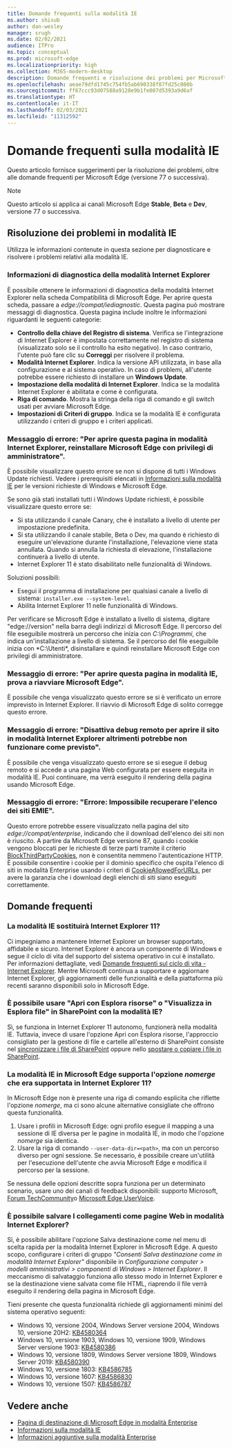 ```yaml
---
title: Domande frequenti sulla modalità IE
ms.author: shisub
author: dan-wesley
manager: srugh
ms.date: 02/02/2021
audience: ITPro
ms.topic: conceptual
ms.prod: microsoft-edge
ms.localizationpriority: high
ms.collection: M365-modern-desktop
description: Domande frequenti e risoluzione dei problemi per Microsoft Edge in modalità IE
ms.openlocfilehash: aeae79dfd1745c754fb5ab690338f87fd25c080b
ms.sourcegitcommit: ff67ccc93d07588a9128e9b1fe007d5393a9d6af
ms.translationtype: HT
ms.contentlocale: it-IT
ms.lasthandoff: 02/03/2021
ms.locfileid: "11312592"
---
```

# Domande frequenti sulla modalità IE

Questo articolo fornisce suggerimenti per la risoluzione dei problemi, oltre alle domande frequenti per Microsoft Edge (versione 77 o successiva).

> [!NOTE]
> Questo articolo si applica ai canali Microsoft Edge **Stable**, **Beta** e **Dev**, versione 77 o successiva.

## Risoluzione dei problemi in modalità IE

Utilizza le informazioni contenute in questa sezione per diagnosticare e risolvere i problemi relativi alla modalità IE.

### Informazioni di diagnostica della modalità Internet Explorer

È possibile ottenere le informazioni di diagnostica della modalità Internet Explorer nella scheda Compatibilità di Microsoft Edge. Per aprire questa scheda, passare a *edge://compat/iediagnostic*. Questa pagina può mostrare messaggi di diagnostica. Questa pagina include inoltre le informazioni riguardanti le seguenti categorie:

- **Controllo della chiave del Registro di sistema**. Verifica se l'integrazione di Internet Explorer è impostata correttamente nel registro di sistema (visualizzato solo se il controllo ha esito negativo). In caso contrario, l'utente può fare clic su **Correggi** per risolvere il problema.
- **Modalità Internet Explorer**. Indica la versione API utilizzata, in base alla configurazione e al sistema operativo. In caso di problemi, all'utente potrebbe essere richiesto di installare un **Windows Update**.
- **Impostazione della modalità di Internet Explorer**. Indica se la modalità Internet Explorer è abilitata e come è configurata.
- **Riga di comando**. Mostra la stringa della riga di comando e gli switch usati per avviare Microsoft Edge.
- **Impostazioni di Criteri di gruppo**. Indica se la modalità IE è configurata utilizzando i criteri di gruppo e i criteri applicati.

### Messaggio di errore: "Per aprire questa pagina in modalità Internet Explorer, reinstallare Microsoft Edge con privilegi di amministratore".

È possibile visualizzare questo errore se non si dispone di tutti i Windows Update richiesti. Vedere i prerequisiti elencati in [Informazioni sulla modalità IE](https://docs.microsoft.com/deployedge/edge-ie-mode) per le versioni richieste di Windows e Microsoft Edge.

Se sono già stati installati tutti i Windows Update richiesti, è possibile visualizzare questo errore se:

- Si sta utilizzando il canale Canary, che è installato a livello di utente per impostazione predefinita.
- Si sta utilizzando il canale stabile, Beta o Dev, ma quando è richiesto di eseguire un'elevazione durante l'installazione, l'elevazione viene stata annullata. Quando si annulla la richiesta di elevazione, l'installazione continuerà a livello di utente.
- Internet Explorer 11 è stato disabilitato nelle funzionalità di Windows.

Soluzioni possibili:

- Esegui il programma di installazione per qualsiasi canale a livello di sistema: `installer.exe --system-level`.
- Abilita Internet Explorer 11 nelle funzionalità di Windows.

Per verificare se Microsoft Edge è installato a livello di sistema, digitare "edge://version" nella barra degli indirizzi di Microsoft Edge. Il percorso del file eseguibile mostrerà un percorso che inizia con *C:\Programmi*, che indica un'installazione a livello di sistema. Se il percorso del file eseguibile inizia con *C:\Utenti\*, disinstallare e quindi reinstallare Microsoft Edge con privilegi di amministratore.

### Messaggio di errore: "Per aprire questa pagina in modalità IE, prova a riavviare Microsoft Edge".

È possibile che venga visualizzato questo errore se si è verificato un errore imprevisto in Internet Explorer. Il riavvio di Microsoft Edge di solito corregge questo errore.

### Messaggio di errore: "Disattiva debug remoto per aprire il sito in modalità Internet Explorer altrimenti potrebbe non funzionare come previsto".

È possibile che venga visualizzato questo errore se si esegue il debug remoto e si accede a una pagina Web configurata per essere eseguita in modalità IE. Puoi continuare, ma verrà eseguito il rendering della pagina usando Microsoft Edge.

### Messaggio di errore: "Errore: Impossibile recuperare l'elenco dei siti EMIE".

Questo errore potrebbe essere visualizzato nella pagina del sito *edge://compat/enterprise*, indicando che il download dell'elenco dei siti non è riuscito. A partire da Microsoft Edge versione 87, quando i cookie vengono bloccati per le richieste di terze parti tramite il criterio [BlockThirdPartyCookies](https://docs.microsoft.com/deployedge/microsoft-edge-policies#blockthirdpartycookies), non è consentita nemmeno l'autenticazione HTTP. È possibile consentire i cookie per il dominio specifico che ospita l'elenco di siti in modalità Enterprise usando i criteri di [CookieAllowedForURLs](https://docs.microsoft.com/deployedge/microsoft-edge-policies#cookiesallowedforurls), per avere la garanzia che i download degli elenchi di siti siano eseguiti correttamente.

## Domande frequenti

### La modalità IE sostituirà Internet Explorer 11?

Ci impegniamo a mantenere Internet Explorer un browser supportato, affidabile e sicuro. Internet Explorer è ancora un componente di Windows e segue il ciclo di vita del supporto del sistema operativo in cui è installato. Per informazioni dettagliate, vedi [Domande frequenti sul ciclo di vita - Internet Explorer](https://support.microsoft.com/help/17454/). Mentre Microsoft continua a supportare e aggiornare Internet Explorer, gli aggiornamenti delle funzionalità e della piattaforma più recenti saranno disponibili solo in Microsoft Edge.

### È possibile usare "Apri con Esplora risorse" o "Visualizza in Esplora file" in SharePoint con la modalità IE?

Sì, se funziona in Internet Explorer 11 autonomo, funzionerà nella modalità IE. Tuttavia, invece di usare l'opzione Apri con Esplora risorse, l'approccio consigliato per la gestione di file e cartelle all'esterno di SharePoint consiste nel [sincronizzare i file di SharePoint](https://support.office.com/en-us/article/sync-sharepoint-files-with-the-onedrive-sync-app-6de9ede8-5b6e-4503-80b2-6190f3354a88) oppure nello [spostare o copiare i file in SharePoint](https://support.office.com/en-us/article/move-or-copy-files-in-sharepoint-00e2f483-4df3-46be-a861-1f5f0c1a87bc).

### La modalità IE in Microsoft Edge supporta l'opzione *nomerge* che era supportata in Internet Explorer 11?

In Microsoft Edge non è presente una riga di comando esplicita che riflette l'opzione *nomerge*, ma ci sono alcune alternative consigliate che offrono questa funzionalità.

1. Usare i profili in Microsoft Edge: ogni profilo esegue il mapping a una sessione di IE diversa per le pagine in modalità IE, in modo che l'opzione *nomerge* sia identica.
2. Usare la riga di comando `--user-data-dir=<path>`, ma con un percorso diverso per ogni sessione. Se necessario, è possibile creare un'utilità per l'esecuzione dell'utente che avvia Microsoft Edge e modifica il percorso per la sessione.

Se nessuna delle opzioni descritte sopra funziona per un determinato scenario, usare uno dei canali di feedback disponibili: supporto Microsoft, [Forum TechCommunity](https://techcommunity.microsoft.com/t5/enterprise/bd-p/EdgeInsiderEnterprise)o [Microsoft Edge UserVoice](https://microsoftedge.uservoice.com/forums/928825-enterprise).

### È possibile salvare I collegamenti come pagine Web in modalità Internet Explorer?
 
Sì, è possibile abilitare l'opzione Salva destinazione come nel menu di scelta rapida per la modalità Internet Explorer in Microsoft Edge. A questo scopo, configurare i criteri di gruppo *"Consenti Salva destinazione come in modalità Internet Explorer"* disponibile in *Configurazione computer > modelli amministrativi > componenti di Windows > Internet Explorer*.
Il meccanismo di salvataggio funziona allo stesso modo in Internet Explorer e se la destinazione viene salvata come file HTML, riaprendo il file verrà eseguito il rendering della pagina in Microsoft Edge.
 
Tieni presente che questa funzionalità richiede gli aggiornamenti minimi del sistema operativo seguenti:
- Windows 10, versione 2004, Windows Server versione 2004, Windows 10, versione 20H2: [KB4580364](https://support.microsoft.com/help/4580364/windows-10-update-kb4580364)
- Windows 10, versione 1903, Windows 10, versione 1909, Windows Server versione 1903: [KB4580386](https://support.microsoft.com/help/4580386/windows-10-update-kb4580386)
- Windows 10, versione 1809, Windows Server versione 1809, Windows Server 2019: [KB4580390](https://support.microsoft.com/help/4580390/windows-10-update-kb4580390)
- Windows 10, versione 1803: [KB4586785](https://support.microsoft.com/help/4586785/windows-10-update-kb4586785)
- Windows 10, versione 1607: [KB4586830](https://support.microsoft.com/help/4586830/windows-10-update-kb4586830)
- Windows 10, versione 1507: [KB4586787](https://support.microsoft.com/help/4586787/windows-10-update-kb4586787)


## Vedere anche

- [Pagina di destinazione di Microsoft Edge in modalità Enterprise](https://aka.ms/EdgeEnterprise)
- [Informazioni sulla modalità IE](https://docs.microsoft.com/deployedge/edge-ie-mode)
- [Informazioni aggiuntive sulla modalità Enterprise](https://docs.microsoft.com/internet-explorer/ie11-deploy-guide/enterprise-mode-overview-for-ie11)
